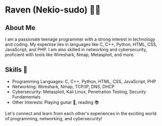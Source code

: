 # Raven (Nekio-sudo) 👨‍💻

## About Me
I am a passionate teenage programmer with a strong interest in technology and coding. My expertise lies in languages like C, C++, Python, HTML, CSS, JavaScript, and PHP. I am also skilled in networking and cybersecurity, proficient with tools like Wireshark, Nmap, Metasploit, and more.

## Skills 🚀
- Programming Languages: C, C++, Python, HTML, CSS, JavaScript, PHP
- Networking: Wireshark, Nmap, TCP/IP, DNS, DHCP
- Cybersecurity: Metasploit, Kali Linux, Penetration Testing, Security Fundamentals
- Other Interests: Playing guitar 🎸, reading 📚

Let's connect and learn from each other's experiences in the exciting world of programming, networking, and cybersecurity!

